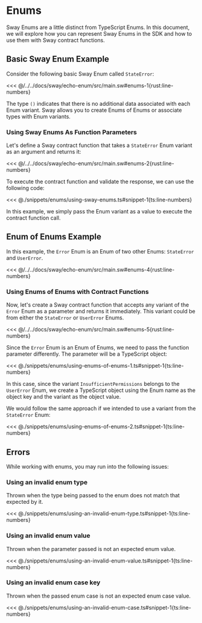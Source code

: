# Enums

Sway Enums are a little distinct from TypeScript Enums. In this document, we will explore how you can represent Sway Enums in the SDK and how to use them with Sway contract functions.

## Basic Sway Enum Example

Consider the following basic Sway Enum called `StateError`:

<<< @/../../docs/sway/echo-enum/src/main.sw#enums-1{rust:line-numbers}

The type `()` indicates that there is no additional data associated with each Enum variant. Sway allows you to create Enums of Enums or associate types with Enum variants.

### Using Sway Enums As Function Parameters

Let's define a Sway contract function that takes a `StateError` Enum variant as an argument and returns it:

<<< @/../../docs/sway/echo-enum/src/main.sw#enums-2{rust:line-numbers}

To execute the contract function and validate the response, we can use the following code:

<<< @./snippets/enums/using-sway-enums.ts#snippet-1{ts:line-numbers}

In this example, we simply pass the Enum variant as a value to execute the contract function call.

## Enum of Enums Example

In this example, the `Error` Enum is an Enum of two other Enums: `StateError` and `UserError`.

<<< @/../../docs/sway/echo-enum/src/main.sw#enums-4{rust:line-numbers}

### Using Enums of Enums with Contract Functions

Now, let's create a Sway contract function that accepts any variant of the `Error` Enum as a parameter and returns it immediately. This variant could be from either the `StateError` or `UserError` Enums.

<<< @/../../docs/sway/echo-enum/src/main.sw#enums-5{rust:line-numbers}

Since the `Error` Enum is an Enum of Enums, we need to pass the function parameter differently. The parameter will be a TypeScript object:

<<< @./snippets/enums/using-enums-of-enums-1.ts#snippet-1{ts:line-numbers}

In this case, since the variant `InsufficientPermissions` belongs to the `UserError` Enum, we create a TypeScript object using the Enum name as the object key and the variant as the object value.

We would follow the same approach if we intended to use a variant from the `StateError` Enum:

<<< @./snippets/enums/using-enums-of-enums-2.ts#snippet-1{ts:line-numbers}

## Errors

While working with enums, you may run into the following issues:

### Using an invalid enum type

Thrown when the type being passed to the enum does not match that expected by it.

<<< @./snippets/enums/using-an-invalid-enum-type.ts#snippet-1{ts:line-numbers}

### Using an invalid enum value

Thrown when the parameter passed is not an expected enum value.

<<< @./snippets/enums/using-an-invalid-enum-value.ts#snippet-1{ts:line-numbers}

### Using an invalid enum case key

Thrown when the passed enum case is not an expected enum case value.

<<< @./snippets/enums/using-an-invalid-enum-case.ts#snippet-1{ts:line-numbers}
